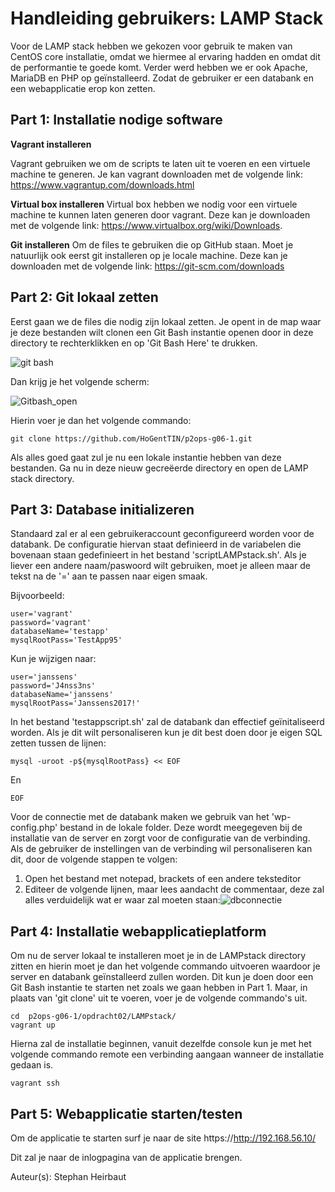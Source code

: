 # Handleiding gebruikers: LAMP Stack 

Voor de LAMP stack hebben we gekozen voor gebruik te maken van CentOS core installatie, omdat we hiermee al ervaring hadden en omdat dit de performantie te goede komt.
Verder werd hebben we er ook Apache, MariaDB en PHP op geïnstalleerd. Zodat de gebruiker er een databank en een webapplicatie erop kon zetten.

## Part 1: Installatie nodige software  

  **Vagrant installeren**
    
 Vagrant gebruiken we om de scripts te laten uit te voeren en een virtuele machine te generen.
 Je kan vagrant downloaden met de volgende link: https://www.vagrantup.com/downloads.html 
 
 **Virtual box installeren** 
  Virtual box hebben we nodig voor een virtuele machine te kunnen laten generen door vagrant. 
  Deze kan je downloaden met de volgende link: https://www.virtualbox.org/wiki/Downloads. 
    
  **Git installeren** 
  Om de files te gebruiken die op GitHub staan. Moet je natuurlijk ook eerst git installeren op je locale machine. 
  Deze kan je downloaden met de volgende link: https://git-scm.com/downloads
  
## Part 2: Git lokaal zetten 
  
Eerst gaan we de files die nodig zijn lokaal zetten. Je opent in de map waar je deze bestanden wilt clonen een Git Bash instantie openen door in deze directory te rechterklikken en op 'Git Bash Here' te drukken. 

![git bash](https://cloud.githubusercontent.com/assets/17174277/25130058/15584c70-2441-11e7-819c-e0c2ca0ea631.png)

Dan krijg je het volgende scherm: 

![Gitbash_open](https://cloud.githubusercontent.com/assets/17159222/24856928/b13fb102-1de6-11e7-8d1e-473d51f13929.png)
    
Hierin voer je dan het volgende commando:

    git clone https://github.com/HoGentTIN/p2ops-g06-1.git
    
Als alles goed gaat zul je nu een lokale instantie hebben van deze bestanden. Ga nu in deze nieuw gecreëerde directory en open de LAMP stack directory.

## Part 3: Database initializeren

Standaard zal er al een gebruikeraccount geconfigureerd worden voor de databank.
De configuratie hiervan staat definieerd in de variabelen die bovenaan staan gedefinieert in het bestand 'scriptLAMPstack.sh'.
Als je liever een andere naam/paswoord wilt gebruiken, moet je alleen maar de tekst na de '=' aan te passen naar eigen smaak.

Bijvoorbeeld:

    user='vagrant'
    password='vagrant'
    databaseName='testapp'
    mysqlRootPass='TestApp95'
    
Kun je wijzigen naar:

    user='janssens'
    password='J4nss3ns'
    databaseName='janssens'
    mysqlRootPass='Janssens2017!'
    
In het bestand 'testappscript.sh' zal de databank dan effectief geïnitaliseerd worden. Als je dit wilt personaliseren kun je dit best doen door je eigen SQL zetten tussen de lijnen:

    mysql -uroot -p${mysqlRootPass} << EOF
    
En

    EOF
    
Voor de connectie met de databank maken we gebruik van het 'wp-config.php' bestand in de lokale folder. Deze wordt meegegeven bij de installatie van de server en zorgt voor de configuratie van de verbinding.
Als de gebruiker de instellingen van de verbinding wil personaliseren kan dit, door de volgende stappen te volgen:

1. Open het bestand met notepad, brackets of een andere teksteditor
2. Editeer de volgende lijnen, maar lees aandacht de commentaar, deze zal alles verduidelijk wat er waar zal moeten staan:![dbconnectie](https://cloud.githubusercontent.com/assets/17174539/24878349/15f80a1c-1e33-11e7-8d9d-247d00f6f21b.png)

## Part 4: Installatie webapplicatieplatform

Om nu de server lokaal te installeren moet je in de LAMPstack directory zitten en hierin moet je dan het volgende commando uitvoeren waardoor je server en databank geïnstalleerd zullen worden.
Dit kun je doen door een Git Bash instantie te starten net zoals we gaan hebben in Part 1.
Maar, in plaats van 'git clone' uit te voeren, voer je de volgende commando's uit.

    cd  p2ops-g06-1/opdracht02/LAMPstack/
    vagrant up

Hierna zal de installatie beginnen, vanuit dezelfde console kun je met het volgende commando remote een verbinding aangaan wanneer de installatie gedaan is.  

    vagrant ssh

## Part 5: Webapplicatie starten/testen

Om de applicatie te starten surf je naar de site
https://http://192.168.56.10/

Dit zal je naar de inlogpagina van de applicatie brengen.

Auteur(s): Stephan Heirbaut
